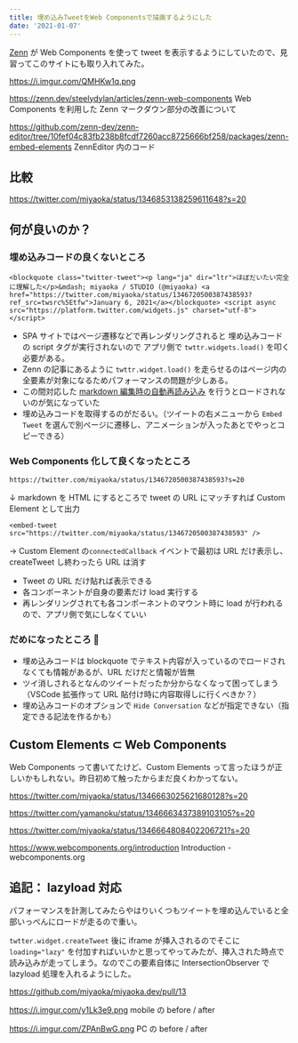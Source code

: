 ```yaml
---
title: 埋め込みTweetをWeb Componentsで描画するようにした
date: '2021-01-07'
---
```


[Zenn](https://zenn.dev/) が Web Components を使って tweet を表示するようにしていたので、見習ってこのサイトにも取り入れてみた。

https://i.imgur.com/QMHKw1q.png

https://zenn.dev/steelydylan/articles/zenn-web-components
Web Components を利用した Zenn マークダウン部分の改善について

https://github.com/zenn-dev/zenn-editor/tree/10fef04c83fb238b8fcdf7260acc8725666bf258/packages/zenn-embed-elements
ZennEditor 内のコード

## 比較

https://twitter.com/miyaoka/status/1346853138259611648?s=20

## 何が良いのか？

### 埋め込みコードの良くないところ

```
<blockquote class="twitter-tweet"><p lang="ja" dir="ltr">ほぼだいたい完全に理解した</p>&mdash; miyaoka / STUDIO (@miyaoka) <a href="https://twitter.com/miyaoka/status/1346720500387438593?ref_src=twsrc%5Etfw">January 6, 2021</a></blockquote> <script async src="https://platform.twitter.com/widgets.js" charset="utf-8"></script>
```

- SPA サイトではページ遷移などで再レンダリングされると 埋め込みコードの script タグが実行されないので アプリ側で `twttr.widgets.load()` を叩く必要がある。
- Zenn の記事にあるように `twttr.widget.load()` を走らせるのはページ内の全要素が対象になるためパフォーマンスの問題が少しある。
- この間対応した [markdown 編集時の自動再読み込み](/posts/2020-12-31-hmr-on-markdown) を行うとロードされないのが気になっていた
- 埋め込みコードを取得するのがだるい。（ツイートの右メニューから `Embed Tweet` を選んで別ページに遷移し、アニメーションが入ったあとでやっとコピーできる）

### Web Components 化して良くなったところ

```
https://twitter.com/miyaoka/status/1346720500387438593?s=20
```

↓ markdown を HTML にするところで tweet の URL にマッチすれば Custom Element として出力

```
<embed-tweet src="https://twitter.com/miyaoka/status/1346720500387438593" />
```

→ Custom Element の`connectedCallback` イベントで最初は URL だけ表示し、createTweet し終わったら URL は消す

- Tweet の URL だけ貼れば表示できる
- 各コンポーネントが自身の要素だけ load 実行する
- 再レンダリングされても各コンポーネントのマウント時に load が行われるので、アプリ側で気にしなくていい

### だめになったところ 🤮

- 埋め込みコードは blockquote でテキスト内容が入っているのでロードされなくても情報があるが、URL だけだと情報が皆無
- ツイ消しされるとなんのツイートだったか分からなくなって困ってしまう（VSCode 拡張作って URL 貼付け時に内容取得しに行くべきか？）
- 埋め込みコードのオプションで `Hide Conversation` などが指定できない（指定できる記法を作るかも）

## Custom Elements ⊂ Web Components

Web Components って書いてたけど、Custom Elements って言ったほうが正しいかもしれない。昨日初めて触ったからまだ良くわかってない。

https://twitter.com/miyaoka/status/1346663025621680128?s=20

https://twitter.com/yamanoku/status/1346663437389103105?s=20

https://twitter.com/miyaoka/status/1346664808402206721?s=20

https://www.webcomponents.org/introduction
Introduction - webcomponents.org

## 追記： lazyload 対応

パフォーマンスを計測してみたらやはりいくつもツイートを埋め込んでいると全部いっぺんにロードが走るので重い。

`twtter.widget.createTweet` 後に iframe が挿入されるのでそこに `loading="lazy"` を付加すればいいかと思ってやってみたが、挿入された時点で読み込みが走ってしまう。なのでこの要素自体に IntersectionObserver で lazyload 処理を入れるようにした。

https://github.com/miyaoka/miyaoka.dev/pull/13

https://i.imgur.com/y1Lk3e9.png
mobile の before / after

https://i.imgur.com/ZPAnBwG.png
PC の before / after
